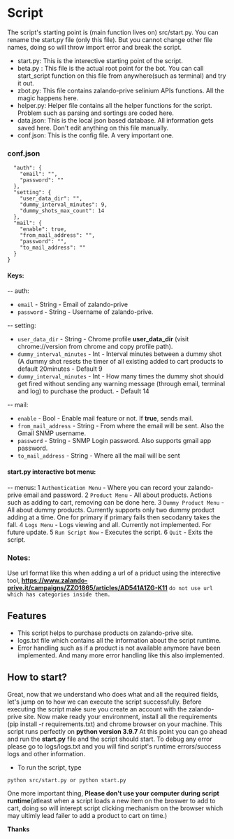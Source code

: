 # Script

The script's starting point is (main function lives on) src/start.py. You can rename the start.py file (only this file). But you cannot change other file names, doing so will throw import error and break the script.

- start.py: This is the interective starting point of the script.
- beta.py : This file is the actual root point for the bot. You can call start_script function on this file from anywhere(such as terminal) and try it out.
- zbot.py: This file contains zalando-prive selinium APIs functions. All the magic happens here.
- helper.py: Helper file contains all the helper functions for the script. Problem such as parsing and sortings are coded here.
- data.json: This is the local json based database. All information gets saved here. Don't edit anything on this file manually.
- conf.json: This is the config file. A very important one.

### conf.json
```{
  "auth": {
    "email": "",
    "password": ""
  },
  "setting": {
    "user_data_dir": "",
    "dummy_interval_minutes": 9,
    "dummy_shots_max_count": 14
  },
  "mail": {
    "enable": true,
    "from_mail_address": "",
    "password": "",
    "to_mail_address": ""
  }
}
```
#### Keys:
-- auth: 
* `email` - String - Email of zalando-prive
* `password` - String - Username of zalando-prive.

-- setting:
* `user_data_dir` - String - Chrome profile **user_data_dir** (visit chrome://version from chrome and copy profile path).
* `dummy_interval_minutes` - Int - Interval minutes between a dummy shot (A dummy shot resets the timer of all existing added to cart products to default 20minutes - Default 9
* `dummy_interval_minutes` - Int - How many times the dummy shot should get fired without sending any warning message (through email, terminal and log) to purchase the product. - Default 14

-- mail:
* `enable` - Bool - Enable mail feature or not. If **true**, sends mail.
* `from_mail_address` - String - From where the email will be sent. Also the Gmail SNMP username.
* `password` - String - SNMP Login password. Also supports gmail app password.
* `to_mail_address` - String - Where all the mail will be sent

#### start.py interactive bot menu:
-- menus: 
1 `Authentication Menu` - Where you can record your zalando-prive email and password.
2 `Product Menu` - All about products. Actions such as adding to cart, removing can be done here.
3 `Dummy Product Menu` - All about dummy products. Currently supports only two dummy product adding at a time. One for primary if primary fails then secodanry takes the fall.
4 `Logs Menu` - Logs viewing and all. Currently not implemented. For future update.
5 `Run Script Now` - Executes the script.
6 `Quit` - Exits the script.

### Notes:
Use url format like this when adding a url of a priduct using the interective tool, **https://www.zalando-prive.it/campaigns/ZZO1865/articles/AD541A1ZG-K11**
`do not use url which has categories inside them.`

## Features

- This script helps to purchase products on zalando-prive site.
- logs.txt file which contains all the information about the script runtime.
- Error handling such as if a product is not available anymore have been implemented. And many more error handling like this also implemented.

## How to start?
Great, now that we understand who does what and all the required fields, let's jump on to how we can execute the script successfully. Before executing the script make sure you create an account with the zalando-prive site. Now make ready your environment, install all the requirements (pip install -r requirements.txt) and chrome browser on your machine. This script runs perfectly on **python version 3.9.7**
At this point you can go ahead and run the **start.py** file and the script should start. To debug any error please go to logs/logs.txt and you will find script's runtime errors/success logs and other information.
* To run the script, type
```
python src/start.py or python start.py
```

One more important thing, **Please don't use your computer during script runtime**(atleast when a script loads a new item on the broswer to add to cart, doing so will interept script clicking mechanism on the browser which may ultimly lead failer to add a product to cart on time.)

**Thanks**
